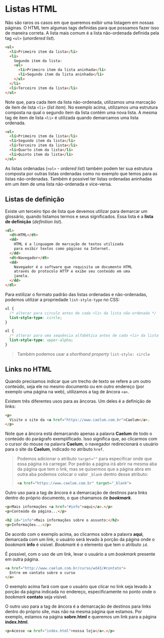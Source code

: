 # Listas HTML

Não são raros os casos em que queremos exibir uma listagem em nossas páginas. O HTML tem algumas
tags definidas para que possamos fazer isso de maneira correta. A lista mais comum é a lista
não-ordenada definida pela tag `<ul>` (_unordered list_).

``` html
<ul>
  <li>Primeiro item da lista</li>
  <li>
    Segundo item da lista:
    <ul>
      <li>Primeiro item da lista aninhada</li>
      <li>Segundo item da lista aninhada</li>
    </ul>
  </li>
  <li>Terceiro item da lista</li>
</ul>
```

Note que, para cada item da lista não-ordenada, utilizamos uma marcação de item de lista `<li>` (_list item_).
No exemplo acima, utilizamos uma estrutura composta na qual o segundo item da lista contém uma
nova lista. A mesma tag de item de lista `<li>` é utilizada quando demarcamos uma lista ordenada.

``` html
<ol>
  <li>Primeiro item da lista</li>
  <li>Segundo item da lista</li>
  <li>Terceiro item da lista</li>
  <li>Quarto item da lista</li>
  <li>Quinto item da lista</li>
</ol>
```

As listas ordenadas (`<ol>` - _ordered list_) também podem ter sua estrutura composta por outras listas ordenadas como no exemplo que temos para as listas não-ordenadas. Também é possível ter listas ordenadas aninhadas em um item de uma lista não-ordenada e vice-versa.


## Listas de definição
Existe um terceiro tipo de lista que devemos utilizar para demarcar um glossário, quando listamos
termos e seus significados. Essa lista é a **lista de definição** (_definition list_).

``` html
<dl>
  <dt>HTML</dt>
  <dd>
    HTML é a linguagem de marcação de textos utilizada
    para exibir textos como páginas na Internet.
  </dd>
  <dt>Navegador</dt>
  <dd>
    Navegador é o software que requisita um documento HTML
    através do protocolo HTTP e exibe seu conteúdo em uma
    janela.
  </dd>
</dl>
```

Para estilizar o formato padrão das listas ordenadas e não-ordenadas, podemos utilizar
a propriedade `list-style-type` no CSS:

  ``` css
  ul {
    /* alterar para circulo antes de cada <li> da lista não-ordenada */
    list-style-type: circle;
  }

  ol {
    /* alterar para uma sequência alfabética antes de cada <li> da lista ordenada */
    list-style-type: upper-alpha;
  }
  ```

> Também podemos usar a _shorthand property_ `list-style: circle`

## Links no HTML

Quando precisamos indicar que um trecho de texto se refere a um outro conteúdo,
seja ele no mesmo documento ou em outro endereço (por exemplo uma página na web), utilizamos a tag de âncora `<a>`.

Existem três diferentes usos para as âncoras. Um deles é a definição de links:

``` html
<p>
  Visite o site da <a href="https://www.caelum.com.br">Caelum</a>.
</p>
```

Note que a âncora está demarcando apenas a palavra **Caelum** de todo o conteúdo
do parágrafo exemplificado. Isso significa que, ao clicarmos com o cursor do
mouse na palavra **Caelum**, o navegador redirecionará o usuário para o site da
**Caelum**, indicado no atributo `href`.

> Podemos adicionar o atributo `target=""` para especificar onde que essa página irá carregar. Por padrão a página irá abrir na mesma aba da página que tem o link, mas se quisermos que a página abra em outra aba podemos colocar o valor `_blank` dentro desse atributo:
>
> ``` html
><a href="https://www.caelum.com.br" target="_blank">
>```

Outro uso para a tag de âncora é a demarcação de destinos para links dentro do próprio
documento, o que chamamos de **_bookmark_**.

``` html
<p>Mais informações <a href="#info">aqui</a>.</p>
<p>Conteúdo da página...</p>

<h2 id="info">Mais informações sobre o assunto:</h2>
<p>Informações...</p>
```

De acordo com o exemplo acima, ao clicarmos sobre a palavra **aqui**, demarcada com um link, o
usuário será levado à porção da página onde o _bookmark_ **info** é visível. _Bookmark_ é
o elemento que tem o atributo `id`.

É possível, com o uso de um link, levar o usuário a um _bookmark_ presente em outra página.

``` html
<a href="http://www.caelum.com.br/curso/wd43/#contato">
  Entre em contato sobre o curso
</a>
```

O exemplo acima fará com que o usuário que clicar no link seja levado à porção da página indicada
no endereço, especificamente no ponto onde o _bookmark_ **contato** seja visível.

O outro uso para a tag de âncora é a demarcação de destinos para links dentro do próprio
site, mas não na mesma página que estamos. Por exemplo, estamos na página **sobre.html** e
queremos um link para a página **index.html**.

``` html
<p>Acesse <a href="index.html">nossa loja</a>.</p>
```
